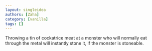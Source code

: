 ```yaml
---
layout: singleidea
authors: [Zaha]
category: [vanilla]
tags: []
---
```

Throwing a tin of cockatrice meat at a monster who will normally eat through the metal will instantly stone it, if the monster is stoneable.
